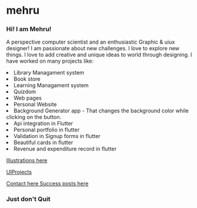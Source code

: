# mehru

<h3> Hi! I am Mehru! </h3>

<ui></ui>
<p> A perspective computer scientist and an enthusiastic Graphic & uiux designer! I am passionate about new challenges. I love to explore new things. l love to add creative and unique ideas to world through designing. I have worked on many projects like: 
  <ui></ui>
  <li> Library Managament system </li>
<li> Book store </li>
  <li> Learning Managament system </li>
  <li> Quizdom</li>
  <li> Web pages</li>
  <li> Personal Website </li>
  <li> Background Generator app - That changes the background color while clicking on the button.</li>
  <li> Api integration in Flutter</li>
  <li> Personal portfolio in flutter </li>
  <li> Validation in Signup forms in flutter </li>
  <li> Beautiful cards in flutter </li>
  <li> Revenue and expenditure record in flutter </li>
  <ui></ui>
  <ui></ui>
  <ui></ui>
  </p>
  <a href="Illustration.html">Illustrations here </a>
  


  <a href="uiproject.html">UIProjects </a>

  <a href="contact.html">Contact here </a>
<a href="success.html">Success posts here </a>
<ui></ui>
<ui></ui>


<h3> Just don't Quit </h3>
